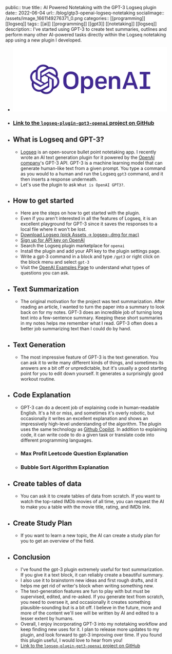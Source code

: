 public:: true
title:: AI Powered Notetaking with the GPT-3 Logseq plugin
date:: 2022-06-04
url:: /blog/gtp3-openai-logseq-notetaking
socialimage:: /assets/image_1661149276371_0.png
categories:: [[programming]] [[logseq]]
tags:: [[ai]] [[programming]] [[gpt3]] [[notetaking]] [[logseq]]
description:: I've started using GPT-3 to create text summaries, outlines and perform many other AI-powered tasks directly within the Logseq notetaking app using a new plugin I developed.

- ![image.png](../assets/image_1661149276371_0.png)
- ### [Link to the `logseq-plugin-gpt3-openai` project on GitHub](https://github.com/briansunter/logseq-plugin-gpt3-openai)
- ## What is Logseq and GPT-3?
	- [Logseq](https://logseq.com/) is an open-source bullet point notetaking app. I recently wrote an AI text generation plugin for it powered by the [OpenAI company](https://openai.com/)'s GPT-3 API.
	  GPT-3 is a machine learning model that can generate human-like text from a given prompt. You type a command as you would to a human and run the Logseq  `gpt3` command, and it then inserts a response underneath.
	- Let's use the plugin to ask `What is OpenAI GPT3?`.
- ## How to get started
	- Here are the steps on how to get started with the plugin.
	- Even if you aren't interested in all the features of Logseq, it is an excellent playground for GPT-3 since it saves the responses to a local file where it won't be lost.
	- [Download Logseq (pick Assets -> logseq-.dmg for mac)](https://github.com/logseq/logseq/releases)
	- [Sign up for API key on OpenAI](https://openai.com/api/)
	- Search the Logseq plugin marketplace for `openai`
	- Install the plugin and add your API key to the plugin settings page.
	- Write a gpt-3 command in a block and type `/gpt3` or right click on the block menu and select `gpt-3`
	- Visit the [OpenAI Examples Page](https://beta.openai.com/examples/) to understand what types of questions you can ask.
- ## Text Summarization
	- The original motivation for the project was text summarization. After reading an article, I wanted to turn the paper into a summary to look back on for my notes. GPT-3 does an incredible job of turning long text into a few-sentence summary. Keeping these short summaries in my notes helps me remember what I read. GPT-3 often does a better job summarizing text than I could do by hand.
- ## Text Generation
	- The most impressive feature of GPT-3 is the text generation. You can ask it to write many different kinds of things, and sometimes its answers are a bit off or unpredictable, but it's usually a good starting point for you to edit down yourself. It generates a surprisingly good workout routine.
- ## Code Explanation
	- GPT-3 can do a decent job of explaining code in human-readable English. It's a hit or miss, and sometimes it's overly robotic, but occasionally it writes an excellent explanation and shows an impressively high-level understanding of the algorithm. The plugin uses the same technology as [Github Copilot](https://copilot.github.com/). In addition to explaining code, it can write code to do a given task or translate code into different programming languages.
	- ### Max Profit Leetcode Question Explanation
	- ### Bubble Sort Algorithm Explanation
- ## Create tables of data
	- You can ask it to create tables of data from scratch. If you want to watch the top-rated IMDb movies of all time, you can request the AI to make you a table with the movie title, rating, and IMDb link.
- ## Create Study Plan
	- If you want to learn a new topic, the AI can create a study plan for you to get an overview of the field.
- ## Conclusion
	- I've found the gpt-3 plugin extremely useful for text summarization. If you give it a text block, it can reliably create a beautiful summary.
	- I also use it to brainstorm new ideas and first rough drafts, and it helps me get rid of writer's block when writing something new.
	- The text-generation features are fun to play with but must be supervised, edited, and re-asked. If you generate text from scratch, you need to oversee it, and occasionally it creates something plausible-sounding but is a bit off. I believe in the future, more and more of the content we'll see will be written by AI and edited to a lesser extent by humans.
	- Overall, I enjoy incorporating GPT-3 into my notetaking workflow and keep finding new uses for it. I plan to release more updates to my plugin, and look forward to gpt-3 improving over time. If you found this plugin useful, I would love to hear from you!
	- [Link to the `logseq-plugin-gpt3-openai` project on GitHub](https://github.com/briansunter/logseq-plugin-gpt3-openai)